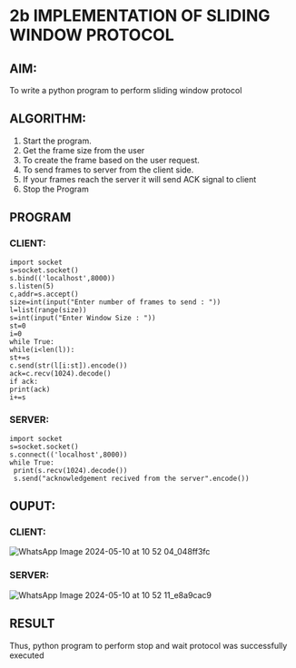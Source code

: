# 2b IMPLEMENTATION OF SLIDING WINDOW PROTOCOL
## AIM:
To write a python program to perform sliding window protocol
## ALGORITHM:
1. Start the program.
2. Get the frame size from the user
3. To create the frame based on the user request.
4. To send frames to server from the client side.
5. If your frames reach the server it will send ACK signal to client
6. Stop the Program
## PROGRAM
 ### CLIENT:
 ```
import socket
s=socket.socket()
s.bind(('localhost',8000))
s.listen(5)
c,addr=s.accept()
size=int(input("Enter number of frames to send : "))
l=list(range(size))
s=int(input("Enter Window Size : "))
st=0
i=0
while True:
 while(i<len(l)):
 st+=s
 c.send(str(l[i:st]).encode())
 ack=c.recv(1024).decode()
 if ack:
 print(ack)
 i+=s
```
### SERVER:
```
import socket
s=socket.socket()
s.connect(('localhost',8000))
while True: 
 print(s.recv(1024).decode())
 s.send("acknowledgement recived from the server".encode())
```

## OUPUT:
 ### CLIENT:

![WhatsApp Image 2024-05-10 at 10 52 04_048ff3fc](https://github.com/srrihaari/2b_SLIDING_WINDOW_PROTOCOL/assets/145550674/e155103a-ff4a-4128-bf2c-d27b5e207640)



### SERVER:
 ![WhatsApp Image 2024-05-10 at 10 52 11_e8a9cac9](https://github.com/srrihaari/2b_SLIDING_WINDOW_PROTOCOL/assets/145550674/4d6fb06a-7021-4e66-8e8d-c758d6b9f400)


## RESULT
Thus, python program to perform stop and wait protocol was successfully executed
